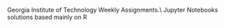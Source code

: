 Georgia Institute of Technology Weekly Assignments.\\
Jupyter Notebooks solutions based mainly on R
